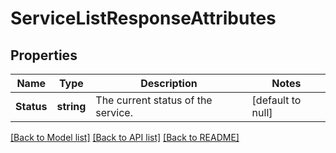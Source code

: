 # ServiceListResponseAttributes

## Properties
Name | Type | Description | Notes
------------ | ------------- | ------------- | -------------
**Status** | **string** | The current status of the service. | [default to null]

[[Back to Model list]](../README.md#documentation-for-models) [[Back to API list]](../README.md#documentation-for-api-endpoints) [[Back to README]](../README.md)

